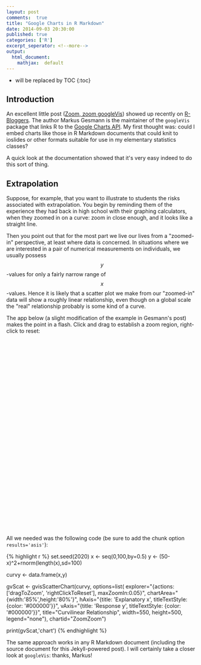 ```yaml
---
layout: post
comments:  true
title: "Google Charts in R Markdown"
date: 2014-09-03 20:30:00
published: true
categories: ['R']
excerpt_seperator: <!--more-->
output:
  html_document:
    mathjax:  default
---
```


* will be replaced by TOC
{:toc}





## Introduction


An excellent little post ([Zoom, zoom googleVis](http://lamages.blogspot.com/2014/09/zoom-zoom-googlevis.html)) showed up recently on [R-Bloggers](http://www.r-bloggers.com/).  The author Markus Gesmann is the maintainer of the `googleVis` package that links R to the [Google Charts API](https://developers.google.com/chart/interactive/docs/gallery).  My first thought was:  could I embed charts like those in R Markdown documents that could knit to ioslides or other formats suitable for use in my elementary statistics classes?

<!--more-->

A quick look at the documentation showed that it's very easy indeed to do this sort of thing.


## Extrapolation

Suppose, for example, that you want to illustrate to students the risks associated with extrapolation.  You begin by reminding them of the experience they had back in high school with their graphing calculators, when they zoomed in on a curve:  zoom in close enough, and it looks like a straight line.

Then you point out that for the most part we live our lives from a "zoomed-in" perspective, at least where data is concerned.  In situations where we are interested in a pair of numerical measurements on individuals, we usually possess $$ y $$-values for only a fairly narrow range of $$ x $$-values.  Hence it is likely that a scatter plot we make from our "zoomed-in" data will show a roughly linear relationship, even though on a global scale the "real" relationship probably is some kind of a curve.

The app below (a slight modification of the example in Gesmann's post) makes the point in a flash.  Click and drag to establish a zoom region, right-click to reset:


<!-- ScatterChart generated in R 3.2.2 by googleVis 0.5.10 package -->
<!-- Tue Dec 15 19:49:23 2015 -->


<!-- jsHeader -->
<script type="text/javascript">
 
// jsData 
function gvisDataZoomZoom () {
var data = new google.visualization.DataTable();
var datajson =
[
 [
 0,
2537.697212 
],
[
 0.5,
2480.404837 
],
[
 1,
2291.197683 
],
[
 1.5,
2239.20941 
],
[
 2,
2024.346568 
],
[
 2.5,
2328.30735 
],
[
 3,
2302.912102 
],
[
 3.5,
2139.312225 
],
[
 4,
2291.913135 
],
[
 4.5,
2081.986679 
],
[
 5,
1939.687718 
],
[
 5.5,
2071.175918 
],
[
 6,
2055.637296 
],
[
 6.5,
1855.09161 
],
[
 7,
1836.673977 
],
[
 7.5,
1986.254312 
],
[
 8,
1934.399588 
],
[
 8.5,
1418.373539 
],
[
 9,
1452.102505 
],
[
 9.5,
1646.080349 
],
[
 10,
1817.436525 
],
[
 10.5,
1670.068265 
],
[
 11,
1552.822032 
],
[
 11.5,
1474.935244 
],
[
 12,
1527.426874 
],
[
 12.5,
1426.125064 
],
[
 13,
1498.784138 
],
[
 13.5,
1425.921831 
],
[
 14,
1281.256681 
],
[
 14.5,
1271.293199 
],
[
 15,
1143.749534 
],
[
 15.5,
1115.879783 
],
[
 16,
1265.534507 
],
[
 16.5,
1365.787371 
],
[
 17,
1127.811847 
],
[
 17.5,
1085.312767 
],
[
 18,
995.4401713 
],
[
 18.5,
999.8514718 
],
[
 19,
904.9701396 
],
[
 19.5,
974.9688372 
],
[
 20,
990.8501134 
],
[
 20.5,
819.7440402 
],
[
 21,
810.8995988 
],
[
 21.5,
739.6464023 
],
[
 22,
665.9922973 
],
[
 22.5,
781.5574713 
],
[
 23,
691.9288703 
],
[
 23.5,
704.4679564 
],
[
 24,
742.0044122 
],
[
 24.5,
699.1293635 
],
[
 25,
606.1210083 
],
[
 25.5,
660.3859521 
],
[
 26,
508.6239947 
],
[
 26.5,
599.8550241 
],
[
 27,
540.8753228 
],
[
 27.5,
518.3726283 
],
[
 28,
465.3953206 
],
[
 28.5,
329.4228811 
],
[
 29,
384.3077049 
],
[
 29.5,
478.1333933 
],
[
 30,
590.9037231 
],
[
 30.5,
405.3257043 
],
[
 31,
201.1684941 
],
[
 31.5,
662.4131747 
],
[
 32,
419.5235375 
],
[
 32.5,
343.1144616 
],
[
 33,
381.2919068 
],
[
 33.5,
251.6978654 
],
[
 34,
265.2966701 
],
[
 34.5,
257.076218 
],
[
 35,
304.5839125 
],
[
 35.5,
374.8505607 
],
[
 36,
24.30756836 
],
[
 36.5,
150.4156894 
],
[
 37,
78.5860028 
],
[
 37.5,
85.85072033 
],
[
 38,
-33.80994618 
],
[
 38.5,
60.02448374 
],
[
 39,
125.615421 
],
[
 39.5,
134.6158021 
],
[
 40,
162.8331306 
],
[
 40.5,
87.78614177 
],
[
 41,
312.4153309 
],
[
 41.5,
89.97102573 
],
[
 42,
-38.44147667 
],
[
 42.5,
283.7181301 
],
[
 43,
-139.9056665 
],
[
 43.5,
151.6451601 
],
[
 44,
220.6167027 
],
[
 44.5,
82.35326735 
],
[
 45,
-128.2962108 
],
[
 45.5,
-173.6864969 
],
[
 46,
64.69165381 
],
[
 46.5,
136.7736691 
],
[
 47,
-12.72734263 
],
[
 47.5,
-71.70931145 
],
[
 48,
38.88744997 
],
[
 48.5,
70.422425 
],
[
 49,
-52.14613874 
],
[
 49.5,
-67.48934215 
],
[
 50,
-172.8783941 
],
[
 50.5,
-98.87609916 
],
[
 51,
-57.55055617 
],
[
 51.5,
40.6021748 
],
[
 52,
78.66649197 
],
[
 52.5,
-86.59209118 
],
[
 53,
-24.81762967 
],
[
 53.5,
166.7614015 
],
[
 54,
42.65088778 
],
[
 54.5,
50.20339324 
],
[
 55,
-7.280201955 
],
[
 55.5,
173.7847433 
],
[
 56,
136.6527204 
],
[
 56.5,
-129.6913636 
],
[
 57,
78.89204617 
],
[
 57.5,
-26.2225636 
],
[
 58,
-55.95898328 
],
[
 58.5,
-55.38871173 
],
[
 59,
68.68219333 
],
[
 59.5,
306.8442199 
],
[
 60,
68.77170251 
],
[
 60.5,
146.9939225 
],
[
 61,
247.9439261 
],
[
 61.5,
-94.23538391 
],
[
 62,
15.01500904 
],
[
 62.5,
175.0385938 
],
[
 63,
244.1642855 
],
[
 63.5,
360.7181336 
],
[
 64,
346.8271736 
],
[
 64.5,
114.9338291 
],
[
 65,
235.342274 
],
[
 65.5,
179.6939502 
],
[
 66,
246.2399374 
],
[
 66.5,
259.9051893 
],
[
 67,
184.5320483 
],
[
 67.5,
298.762966 
],
[
 68,
500.0135333 
],
[
 68.5,
199.0380413 
],
[
 69,
627.2201028 
],
[
 69.5,
251.1308468 
],
[
 70,
401.5101774 
],
[
 70.5,
416.2819428 
],
[
 71,
660.1440323 
],
[
 71.5,
264.606245 
],
[
 72,
530.3665665 
],
[
 72.5,
480.0287843 
],
[
 73,
415.4285494 
],
[
 73.5,
573.3799481 
],
[
 74,
585.9427928 
],
[
 74.5,
294.5816348 
],
[
 75,
590.2863346 
],
[
 75.5,
455.5873842 
],
[
 76,
654.3923354 
],
[
 76.5,
557.3303521 
],
[
 77,
763.5434061 
],
[
 77.5,
775.0702394 
],
[
 78,
671.2147217 
],
[
 78.5,
817.2950343 
],
[
 79,
772.7300908 
],
[
 79.5,
935.0553817 
],
[
 80,
961.0364487 
],
[
 80.5,
878.9843067 
],
[
 81,
1036.440589 
],
[
 81.5,
1011.060497 
],
[
 82,
831.1714369 
],
[
 82.5,
1179.832136 
],
[
 83,
1121.827731 
],
[
 83.5,
1036.758551 
],
[
 84,
966.4311784 
],
[
 84.5,
1274.919241 
],
[
 85,
1349.402511 
],
[
 85.5,
1283.875996 
],
[
 86,
1219.930646 
],
[
 86.5,
1409.472096 
],
[
 87,
1435.155675 
],
[
 87.5,
1246.876663 
],
[
 88,
1224.965309 
],
[
 88.5,
1364.574604 
],
[
 89,
1626.000513 
],
[
 89.5,
1559.679692 
],
[
 90,
1572.398767 
],
[
 90.5,
1725.102129 
],
[
 91,
1576.106534 
],
[
 91.5,
1548.891366 
],
[
 92,
2005.413909 
],
[
 92.5,
1786.685823 
],
[
 93,
1941.678696 
],
[
 93.5,
1820.903637 
],
[
 94,
1806.025829 
],
[
 94.5,
2068.67964 
],
[
 95,
2145.064152 
],
[
 95.5,
1953.216022 
],
[
 96,
2192.147189 
],
[
 96.5,
2249.259024 
],
[
 97,
2136.275729 
],
[
 97.5,
2318.912073 
],
[
 98,
2194.855727 
],
[
 98.5,
2300.640547 
],
[
 99,
2402.693396 
],
[
 99.5,
2516.349069 
],
[
 100,
2427.046688 
] 
];
data.addColumn('number','x');
data.addColumn('number','y');
data.addRows(datajson);
return(data);
}
 
// jsDrawChart
function drawChartZoomZoom() {
var data = gvisDataZoomZoom();
var options = {};
options["allowHtml"] = true;
options["explorer"] = {actions: ['dragToZoom',
                     'rightClickToReset'],
                     maxZoomIn:0.05};
options["chartArea"] = {width:'85%',height:'80%'};
options["hAxis"] = {title: 'Explanatory x',
                     titleTextStyle: {color: '#000000'}};
options["vAxis"] = {title: 'Response y',
                     titleTextStyle: {color: '#000000'}};
options["title"] = "Curvilinear Relationship";
options["width"] =    550;
options["height"] =    500;
options["legend"] = "none";

    var chart = new google.visualization.ScatterChart(
    document.getElementById('ZoomZoom')
    );
    chart.draw(data,options);
    

}
  
 
// jsDisplayChart
(function() {
var pkgs = window.__gvisPackages = window.__gvisPackages || [];
var callbacks = window.__gvisCallbacks = window.__gvisCallbacks || [];
var chartid = "corechart";
  
// Manually see if chartid is in pkgs (not all browsers support Array.indexOf)
var i, newPackage = true;
for (i = 0; newPackage && i < pkgs.length; i++) {
if (pkgs[i] === chartid)
newPackage = false;
}
if (newPackage)
  pkgs.push(chartid);
  
// Add the drawChart function to the global list of callbacks
callbacks.push(drawChartZoomZoom);
})();
function displayChartZoomZoom() {
  var pkgs = window.__gvisPackages = window.__gvisPackages || [];
  var callbacks = window.__gvisCallbacks = window.__gvisCallbacks || [];
  window.clearTimeout(window.__gvisLoad);
  // The timeout is set to 100 because otherwise the container div we are
  // targeting might not be part of the document yet
  window.__gvisLoad = setTimeout(function() {
  var pkgCount = pkgs.length;
  google.load("visualization", "1", { packages:pkgs, callback: function() {
  if (pkgCount != pkgs.length) {
  // Race condition where another setTimeout call snuck in after us; if
  // that call added a package, we must not shift its callback
  return;
}
while (callbacks.length > 0)
callbacks.shift()();
} });
}, 100);
}
 
// jsFooter
</script>
 
<!-- jsChart -->  
<script type="text/javascript" src="https://www.google.com/jsapi?callback=displayChartZoomZoom"></script>
 
<!-- divChart -->
  
<div id="ZoomZoom" 
  style="width: 550; height: 500;">
</div>

All we needed was the following code (be sure to add the chunk option `results='asis'`):


{% highlight r %}
set.seed(2020)
x <- seq(0,100,by=0.5)
y <- (50-x)^2+rnorm(length(x),sd=100)

curvy <- data.frame(x,y)


gvScat <- gvisScatterChart(curvy,
                   options=list(
                     explorer="{actions: ['dragToZoom',
                     'rightClickToReset'],
                     maxZoomIn:0.05}",
                     chartArea="{width:'85%',height:'80%'}",
                     hAxis="{title: 'Explanatory x',
                     titleTextStyle: {color: '#000000'}}",
                     vAxis="{title: 'Response y',
                     titleTextStyle: {color: '#000000'}}",
                     title="Curvilinear Relationship",
                     width=550, height=500,
                     legend="none"),
                   chartid="ZoomZoom")

print(gvScat,'chart')
{% endhighlight %}


The same approach works in any R Markdown document (including the source document for this Jekyll-powered post).  I will certainly take a closer look at `googleVis`:  thanks, Markus!



